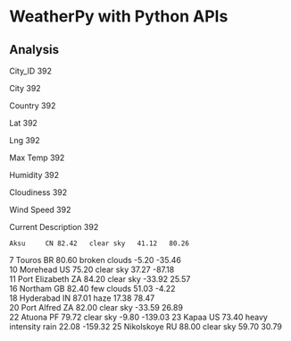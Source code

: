 # WeatherPy with Python APIs


## Analysis



City_ID                392

City                   392

Country                392

Lat                    392

Lng                    392

Max Temp               392

Humidity               392

Cloudiness             392

Wind Speed             392

Current Description    392



	Aksu	 CN	82.42	clear sky	41.12	80.26	
7	Touros	 BR	80.60	broken clouds	-5.20	-35.46	
10	Morehead	US	75.20	clear sky	37.27	-87.18	
11	Port Elizabeth	ZA	84.20	clear sky	-33.92	25.57	
16	Northam	GB	82.40	few clouds	51.03	-4.22	
18	Hyderabad	IN	87.01	haze	17.38	78.47	
20	Port Alfred	ZA	82.00	clear sky	-33.59	26.89	
22	Atuona	PF	79.72	clear sky	-9.80	-139.03	
23	Kapaa	US	73.40	heavy intensity rain	22.08	-159.32	
25	Nikolskoye	RU	88.00	clear sky	59.70	30.79	

